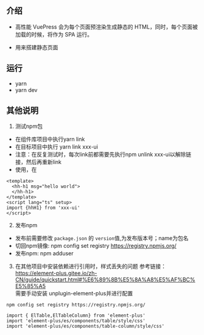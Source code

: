 ## 介绍

- 高性能 VuePress 会为每个页面预渲染生成静态的 HTML，同时，每个页面被加载的时候，将作为 SPA 运行。

- 用来搭建静态页面

## 运行

- yarn 
- yarn dev

## 其他说明
1. 测试npm包
  - 在组件库项目中执行yarn link
  - 在目标项目中执行 yarn link xxx-ui
  - 注意：在反复测试时，每次link前都需要先执行npm unlink xxx-ui以解除链接，然后再重新link
  - 使用，在

``` vue 
<template>
  <hh-h1 msg="hello world">
  </hh-h1>
</template>
<script lang="ts" setup>
import {hhH1} from 'xxx-ui' 
</script>
```
  
  
2. 发布npm
  - 发布前需要修改 `package.json` 的 `version`值,为发布版本号；name为包名
  - 切回npm镜像:  npm config set registry https://registry.npmjs.org/
  - 发布npm:  npm adduser


3. 在其他项目中安装依赖进行引用时，样式丢失的问题
  参考链接：https://element-plus.gitee.io/zh-CN/guide/quickstart.html#%E6%89%8B%E5%8A%A8%E5%AF%BC%E5%85%A5  
  需要手动安装 unplugin-element-plus并进行配置  

```
npm config set registry https://registry.npmjs.org/
```

```
import { ElTable,ElTableColumn} from 'element-plus'
import 'element-plus/es/components/table/style/css'
import 'element-plus/es/components/table-column/style/css'

```
